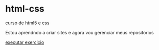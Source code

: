 # html-css
 curso de html5 e css

 Estou aprendndo a criar sites e agora vou gerenciar meus repositorios
 
 <a href="https://diogosilveira10.github.io/html-css/exercicios/ex025/formularios003.html">executar exercicio</a>
